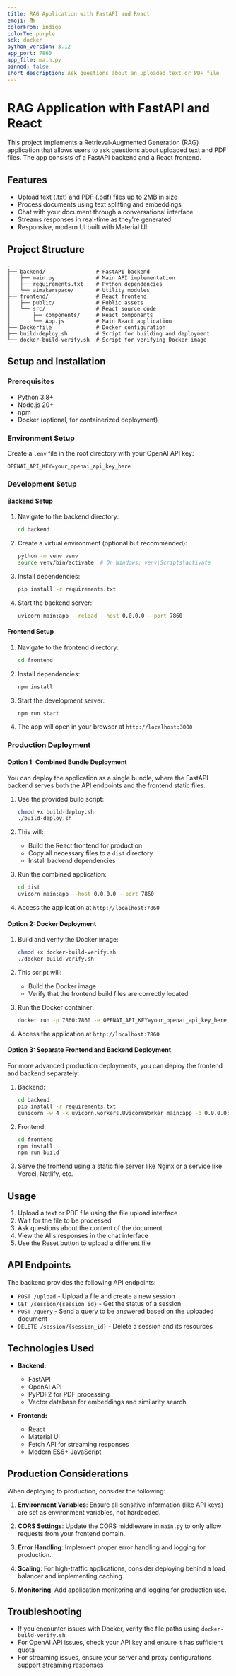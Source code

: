 ```yaml
---
title: RAG Application with FastAPI and React
emoji: 📚
colorFrom: indigo
colorTo: purple
sdk: docker
python_version: 3.12
app_port: 7860
app_file: main.py
pinned: false
short_description: Ask questions about an uploaded text or PDF file
---
```


# RAG Application with FastAPI and React

This project implements a Retrieval-Augmented Generation (RAG) application that allows users to ask questions about uploaded text and PDF files. The app consists of a FastAPI backend and a React frontend.

## Features

- Upload text (.txt) and PDF (.pdf) files up to 2MB in size
- Process documents using text splitting and embeddings
- Chat with your document through a conversational interface
- Streams responses in real-time as they're generated
- Responsive, modern UI built with Material UI

## Project Structure

```
.
├── backend/                # FastAPI backend
│   ├── main.py             # Main API implementation
│   ├── requirements.txt    # Python dependencies
│   └── aimakerspace/       # Utility modules
├── frontend/               # React frontend
│   ├── public/             # Public assets
│   └── src/                # React source code
│       ├── components/     # React components
│       └── App.js          # Main React application
├── Dockerfile              # Docker configuration
├── build-deploy.sh         # Script for building and deployment
└── docker-build-verify.sh  # Script for verifying Docker image
```

## Setup and Installation

### Prerequisites

- Python 3.8+
- Node.js 20+
- npm
- Docker (optional, for containerized deployment)

### Environment Setup

Create a `.env` file in the root directory with your OpenAI API key:

```
OPENAI_API_KEY=your_openai_api_key_here
```

### Development Setup

#### Backend Setup

1. Navigate to the backend directory:

   ```bash
   cd backend
   ```

2. Create a virtual environment (optional but recommended):

   ```bash
   python -m venv venv
   source venv/bin/activate  # On Windows: venv\Scripts\activate
   ```

3. Install dependencies:

   ```bash
   pip install -r requirements.txt
   ```

4. Start the backend server:
   ```bash
   uvicorn main:app --reload --host 0.0.0.0 --port 7860
   ```

#### Frontend Setup

1. Navigate to the frontend directory:

   ```bash
   cd frontend
   ```

2. Install dependencies:

   ```bash
   npm install
   ```

3. Start the development server:

   ```bash
   npm run start
   ```

4. The app will open in your browser at `http://localhost:3000`

### Production Deployment

#### Option 1: Combined Bundle Deployment

You can deploy the application as a single bundle, where the FastAPI backend serves both the API endpoints and the frontend static files.

1. Use the provided build script:

   ```bash
   chmod +x build-deploy.sh
   ./build-deploy.sh
   ```

2. This will:

   - Build the React frontend for production
   - Copy all necessary files to a `dist` directory
   - Install backend dependencies

3. Run the combined application:

   ```bash
   cd dist
   uvicorn main:app --host 0.0.0.0 --port 7860
   ```

4. Access the application at `http://localhost:7860`

#### Option 2: Docker Deployment

1. Build and verify the Docker image:

   ```bash
   chmod +x docker-build-verify.sh
   ./docker-build-verify.sh
   ```

2. This script will:

   - Build the Docker image
   - Verify that the frontend build files are correctly located

3. Run the Docker container:

   ```bash
   docker run -p 7860:7860 -e OPENAI_API_KEY=your_openai_api_key_here pythonic-rag:latest
   ```

4. Access the application at `http://localhost:7860`

#### Option 3: Separate Frontend and Backend Deployment

For more advanced production deployments, you can deploy the frontend and backend separately:

1. Backend:

   ```bash
   cd backend
   pip install -r requirements.txt
   gunicorn -w 4 -k uvicorn.workers.UvicornWorker main:app -b 0.0.0.0:7860
   ```

2. Frontend:

   ```bash
   cd frontend
   npm install
   npm run build
   ```

3. Serve the frontend using a static file server like Nginx or a service like Vercel, Netlify, etc.

## Usage

1. Upload a text or PDF file using the file upload interface
2. Wait for the file to be processed
3. Ask questions about the content of the document
4. View the AI's responses in the chat interface
5. Use the Reset button to upload a different file

## API Endpoints

The backend provides the following API endpoints:

- `POST /upload` - Upload a file and create a new session
- `GET /session/{session_id}` - Get the status of a session
- `POST /query` - Send a query to be answered based on the uploaded document
- `DELETE /session/{session_id}` - Delete a session and its resources

## Technologies Used

- **Backend:**

  - FastAPI
  - OpenAI API
  - PyPDF2 for PDF processing
  - Vector database for embeddings and similarity search

- **Frontend:**
  - React
  - Material UI
  - Fetch API for streaming responses
  - Modern ES6+ JavaScript

## Production Considerations

When deploying to production, consider the following:

1. **Environment Variables**: Ensure all sensitive information (like API keys) are set as environment variables, not hardcoded.

2. **CORS Settings**: Update the CORS middleware in `main.py` to only allow requests from your frontend domain.

3. **Error Handling**: Implement proper error handling and logging for production.

4. **Scaling**: For high-traffic applications, consider deploying behind a load balancer and implementing caching.

5. **Monitoring**: Add application monitoring and logging for production use.

## Troubleshooting

- If you encounter issues with Docker, verify the file paths using `docker-build-verify.sh`
- For OpenAI API issues, check your API key and ensure it has sufficient quota
- For streaming issues, ensure your server and proxy configurations support streaming responses
